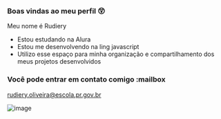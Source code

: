 ### Boas vindas ao meu perfil 😲

Meu nome é Rudiery

- Estou estudando na Alura
- Estou me desenvolvendo na ling javascript
- Utilizo esse espaço para minha organização e compartilhamento dos meus projetos desenvolvidos


### Você pode entrar em contato comigo :mailbox

rudiery.oliveira@escola.pr.gov.br


![image](https://github.com/rudiery/rudiery/assets/146399342/b1f85518-da28-48b3-87e3-8dbaac5892ec)
